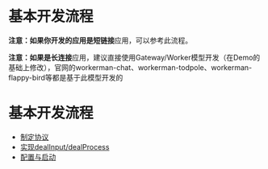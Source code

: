# 基本开发流程

**注意：**如果你开发的应用是**短链接**应用，可以参考此流程。

**注意：**如果是**长连接**应用，建议直接使用Gateway/Worker模型开发（在Demo的基础上修改），官网的workerman-chat、workerman-todpole、workerman-flappy-bird等都是基于此模型开发的

# 基本开发流程
* [制定协议](/dev/protocols.html)
* [实现dealInput/dealProcess](/dev/dealinput.html)
* [配置与启动](/dev/configapp.html)
